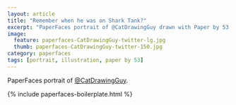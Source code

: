 ```yaml
---
layout: article
title: "Remember when he was on Shark Tank?"
excerpt: "PaperFaces portrait of @CatDrawingGuy drawn with Paper by 53 on an iPad."
image: 
  feature: paperfaces-CatDrawingGuy-twitter-lg.jpg
  thumb: paperfaces-CatDrawingGuy-twitter-150.jpg
category: paperfaces
tags: [portrait, illustration, paper by 53]
---
```


PaperFaces portrait of [@CatDrawingGuy](http://twitter.com/CatDrawingGuy).

{% include paperfaces-boilerplate.html %}